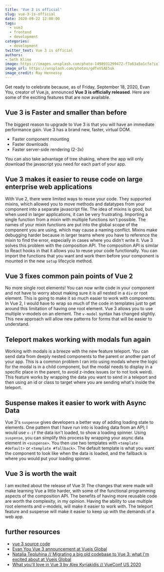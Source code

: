 ```yaml
---
title: 'Vue 3 is official'
slug: vue-3-is-official
date: 2020-09-22 12:00:00
tags:
  - vue3
  - frontend
  - development
categories:
  - development
twitter_text: Vue 3 is official
authors: 
- Seth Kline
image: https://images.unsplash.com/photo-1498931299472-f7a63a5a1cfa?ixlib=rb-1.2.1&auto=format&fit=crop&w=2049&q=80
image_url: https://unsplash.com/photos/gdTxVSAE5sk
image_credit: Ray Hennessy
---
```


Get ready to celebrate because, as of Friday, September 18, 2020, Evan You, creator of Vue.js, announced **Vue 3 is officially released**.
Here are some of the exciting features that are now available.

## Vue 3 is Faster and smaller than before

The biggest reason to upgrade to Vue 3 is that you will have an immediate performance gain. Vue 3 has a brand new, faster, virtual DOM.

- Faster component mounting
- Faster downloads
- Faster server-side rendering (2-3x)

You can also take advantage of tree shaking, where the app will only download the javascript you need for each part of your app.

## Vue 3 makes it easier to reuse code on large enterprise web applications

With Vue 2, there were limited ways to reuse your code. They supported mixins, which allowed you to move methods and datatypes from your component into a separate javascript file. The idea of mixins is good, but when used in larger applications, it can be very frustrating. Importing a single function from a mixin with multiple functions isn't possible. The names of your mixin functions are put into the global scope of the component you are using, which may cause a naming conflict. Mixins make debugging harder because in larger teams where you have to reference the mixin to find the error, especially in cases where you didn't write it.
Vue 3 solves this problem with the composition API. The composition API is similar to React hooks in that it allows you to reuse your code functionally. You can import the functions that you want and work them before your component is mounted in the new `setup` lifecycle method.

## Vue 3 fixes common pain points of Vue 2

No more single root elements! You can now write code in your component and not have to worry about making sure it is all nested in a `div` or root element. This is going to make it so much easier to work with components. In Vue 2, I would have to wrap so much of the code in templates just to get around this limitation of having one root element.
Vue 3 allows you to use multiple v-models on an element. The `v-model` syntax has changed slightly. This new approach will allow new patterns for forms that will be easier to understand.

## Teleport makes working with modals fun again

Working with modals is a breeze with the new feature teleport. You can send data from deeply nested components to the parent or another part of your app. This is a common problem I ran into using modals where the logic for the modal is in a child component, but the modal needs to display in a specific place in the parent, to avoid z-index issues (or to not look weird). This feature works by wrapping the data you want to send in a teleport and then using an id or class to target where you are sending what's inside the teleport.

## Suspense makes it easier to work with Async Data

Vue 3's `suspense` gives developers a better way of adding loading state to elements. One pattern that I have run into is loading data from an API; I would use `v-if` the data isn't loaded, to show a loading spinner. Using `suspense`, you can simplify this process by wrapping your async data element in `<suspense>`. You then use two templates with `<template #default>` or `<template #fallback>`. The default template is what you want the component to look like when the data is loaded, and the fallback is where you would put your loading spinner.

## Vue 3 is worth the wait

I am excited about the release of Vue 3! The changes that were made will make learning Vue a little harder, with some of the functional programming aspects of the composition API. The benefits of having more reusable code are worth the complexity, in my opinion. Having the ability to use multiple root elements and v-models, will make it easier to work with. The teleport feature and suspense will make it easier to keep up with the demands of a web app.

## further resources

- [vue 3 source code](https://github.com/vuejs/vue-next/releases/tag/v3.0.0)
- [Evan You Vue 3 announcement at Vuejs Global](https://www.youtube.com/watch?v=Vp5ANvd88x0&t)
- [Natalia Tepluhina // Migrating a big old codebase to Vue 3: what I'm excited about at Vuejs Global](https://www.youtube.com/watch?v=K1JoWmXh4qA&t)
- [What you'll love in Vue 3 by Alex Kyriakidis // VueConf US 2020](https://www.youtube.com/watch?v=feSVHEQ8ik4)
